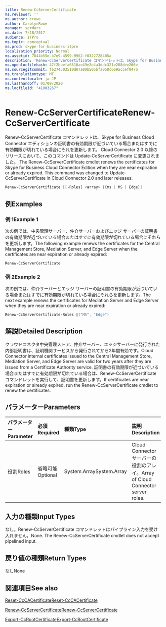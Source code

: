 ```yaml
---
title: Renew-CcServerCertificate
ms.reviewer: ''
ms.author: crowe
author: CarolynRowe
manager: serdars
ms.date: 7/18/2017
audience: ITPro
ms.topic: conceptual
ms.prod: skype-for-business-itpro
localization_priority: Normal
ms.assetid: 7844b55e-b7e9-4599-9962-f0322728405a
description: 'Renew-CcServerCertificate コマンドレットは、Skype for Business Cloud Connector エディションの証明書の有効期限が近づいている場合またはすでに有効期限が切れている場合にそれを更新します。 Cloud Connector  2.0 以降のリリースにおいて、このコマンドは Update-CcServerCertificate に変更されました。 '
ms.openlocfilehash: 47f2bbefa6510ae49e2e4a3ddc321e288dee266e
ms.sourcegitcommit: fe274303510d07a90b506bfa050c669accef0476
ms.translationtype: MT
ms.contentlocale: ja-JP
ms.lasthandoff: 01/09/2020
ms.locfileid: "41003267"
---
```

# <a name="renew-ccservercertificate"></a><span data-ttu-id="0993c-104">Renew-CcServerCertificate</span><span class="sxs-lookup"><span data-stu-id="0993c-104">Renew-CcServerCertificate</span></span>
 
<span data-ttu-id="0993c-p102">Renew-CcServerCertificate コマンドレットは、Skype for Business Cloud Connector エディションの証明書の有効期限が近づいている場合またはすでに有効期限が切れている場合にそれを更新します。 Cloud Connector  2.0 以降のリリースにおいて、このコマンドは Update-CcServerCertificate に変更されました。 </span><span class="sxs-lookup"><span data-stu-id="0993c-p102">The Renew-CcServerCertificate cmdlet renews the certificates for Skype for Business Cloud Connector Edition when they are near expiration or already expired. This command was changed to Update-CcServerCertificate in Cloud Connector 2.0 and later releases.</span></span> 
  
```powershell
Renew-CcServerCertificate [[-Roles] <array> {Cms | MS | Edge}]
```

## <a name="examples"></a><span data-ttu-id="0993c-107">例</span><span class="sxs-lookup"><span data-stu-id="0993c-107">Examples</span></span>
<span data-ttu-id="0993c-108"><a name="Examples"> </a></span><span class="sxs-lookup"><span data-stu-id="0993c-108"></span></span>

### <a name="example-1"></a><span data-ttu-id="0993c-109">例 1</span><span class="sxs-lookup"><span data-stu-id="0993c-109">Example 1</span></span>

<span data-ttu-id="0993c-110">次の例では、中央管理サーバー、仲介サーバーおよびエッジ サーバーの証明書の有効期限が近づいている場合またはすでに有効期限が切れている場合にそれらを更新します。</span><span class="sxs-lookup"><span data-stu-id="0993c-110">The following example renews the certificates for the Central Management Store, Mediation Server, and Edge Server when the certificates are near expiration or already expired:</span></span>
  
```powershell
Renew-CcServerCertificate
```

### <a name="example-2"></a><span data-ttu-id="0993c-111">例 2</span><span class="sxs-lookup"><span data-stu-id="0993c-111">Example 2</span></span>

<span data-ttu-id="0993c-112">次の例では、仲介サーバーとエッジ サーバーの証明書の有効期限が近づいている場合またはすでに有効期限が切れている場合にそれらを更新します。</span><span class="sxs-lookup"><span data-stu-id="0993c-112">The next example renews the certificates for Mediation Server and Edge Server when they are near expiration or already expired:</span></span>
  
```powershell
Renew-CcServerCertificate-Roles @("MS", "Edge")
```

## <a name="detailed-description"></a><span data-ttu-id="0993c-113">解説</span><span class="sxs-lookup"><span data-stu-id="0993c-113">Detailed Description</span></span>
<span data-ttu-id="0993c-114"><a name="DetailedDescription"> </a></span><span class="sxs-lookup"><span data-stu-id="0993c-114"></span></span>

<span data-ttu-id="0993c-115">クラウドコネクタ中央管理ストア、仲介サーバー、エッジサーバーに発行された内部証明書は、証明機関サービスから発行されてから2年間有効です。</span><span class="sxs-lookup"><span data-stu-id="0993c-115">Cloud Connector internal certificates issued to the Central Management Store, Mediation Server, and Edge Server are valid for two years after they are issued from a Certificate Authority service.</span></span> <span data-ttu-id="0993c-116">証明書の有効期限が近づいている場合またはすでに有効期限が切れている場合は、Renew-CcServerCertificate コマンドレットを実行して、証明書を更新します。</span><span class="sxs-lookup"><span data-stu-id="0993c-116">If certificates are near expiration or already expired, run the Renew-CcServerCertificate cmdlet to renew the certificates.</span></span> 
  
## <a name="parameters"></a><span data-ttu-id="0993c-117">パラメーター</span><span class="sxs-lookup"><span data-stu-id="0993c-117">Parameters</span></span>
<span data-ttu-id="0993c-118"><a name="DetailedDescription"> </a></span><span class="sxs-lookup"><span data-stu-id="0993c-118"></span></span>

|<span data-ttu-id="0993c-119">**パラメーター**</span><span class="sxs-lookup"><span data-stu-id="0993c-119">**Parameter**</span></span>|<span data-ttu-id="0993c-120">**必須**</span><span class="sxs-lookup"><span data-stu-id="0993c-120">**Required**</span></span>|<span data-ttu-id="0993c-121">**種類**</span><span class="sxs-lookup"><span data-stu-id="0993c-121">**Type**</span></span>|<span data-ttu-id="0993c-122">**説明**</span><span class="sxs-lookup"><span data-stu-id="0993c-122">**Description**</span></span>|
|:-----|:-----|:-----|:-----|
|<span data-ttu-id="0993c-123">役割</span><span class="sxs-lookup"><span data-stu-id="0993c-123">Roles</span></span>  <br/> |<span data-ttu-id="0993c-124">省略可能</span><span class="sxs-lookup"><span data-stu-id="0993c-124">Optional</span></span>  <br/> |<span data-ttu-id="0993c-125">System.Array</span><span class="sxs-lookup"><span data-stu-id="0993c-125">System.Array</span></span>  <br/> | <span data-ttu-id="0993c-126">Cloud Connector サーバーの役割のアレイ。</span><span class="sxs-lookup"><span data-stu-id="0993c-126">Array of Cloud Connector server roles.</span></span> <br/> |
   
## <a name="input-types"></a><span data-ttu-id="0993c-127">入力の種類</span><span class="sxs-lookup"><span data-stu-id="0993c-127">Input Types</span></span>
<span data-ttu-id="0993c-128"><a name="InputTypes"> </a></span><span class="sxs-lookup"><span data-stu-id="0993c-128"></span></span>

<span data-ttu-id="0993c-p104">なし。Renew-CcServerCertificate コマンドレットはパイプライン入力を受け入れません。</span><span class="sxs-lookup"><span data-stu-id="0993c-p104">None. The Renew-CcServerCertificate cmdlet does not accept pipelined input.</span></span>
  
## <a name="return-types"></a><span data-ttu-id="0993c-131">戻り値の種類</span><span class="sxs-lookup"><span data-stu-id="0993c-131">Return Types</span></span>
<span data-ttu-id="0993c-132"><a name="ReturnTypes"> </a></span><span class="sxs-lookup"><span data-stu-id="0993c-132"></span></span>

<span data-ttu-id="0993c-133">なし</span><span class="sxs-lookup"><span data-stu-id="0993c-133">None</span></span>
  
## <a name="see-also"></a><span data-ttu-id="0993c-134">関連項目</span><span class="sxs-lookup"><span data-stu-id="0993c-134">See also</span></span>
<span data-ttu-id="0993c-135"><a name="ReturnTypes"> </a></span><span class="sxs-lookup"><span data-stu-id="0993c-135"></span></span>

[<span data-ttu-id="0993c-136">Reset-CcCACertificate</span><span class="sxs-lookup"><span data-stu-id="0993c-136">Reset-CcCACertificate</span></span>](reset-cccacertificate.md)
  
[<span data-ttu-id="0993c-137">Renew-CcServerCertificate</span><span class="sxs-lookup"><span data-stu-id="0993c-137">Renew-CcServerCertificate</span></span>](renew-ccservercertificate.md)
  
[<span data-ttu-id="0993c-138">Export-CcRootCertificate</span><span class="sxs-lookup"><span data-stu-id="0993c-138">Export-CcRootCertificate</span></span>](export-ccrootcertificate.md)
  

